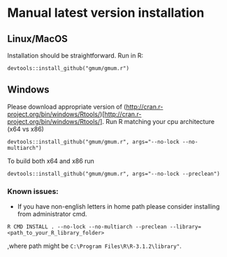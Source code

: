 # Manual latest version installation

## Linux/MacOS

Installation should be straightforward. Run in R:

```{R}
devtools::install_github("gmum/gmum.r")
```

## Windows

Please download appropriate version of (http://cran.r-project.org/bin/windows/Rtools/)[http://cran.r-project.org/bin/windows/Rtools/].
Run R matching your cpu architecture (x64 vs x86)

```{R}
devtools::install_github("gmum/gmum.r", args="--no-lock --no-multiarch")
```

To build both x64 and x86 run

```{R}
devtools::install_github("gmum/gmum.r", args="--no-lock --preclean")
```

### Known issues:

* If you have non-english letters in home path please consider installing from administrator cmd.

```{shell}
R CMD INSTALL . --no-lock --no-multiarch --preclean --library=<path_to_your_R_library_folder>
```

,where path might be `C:\Program Files\R\R-3.1.2\library"`. 
